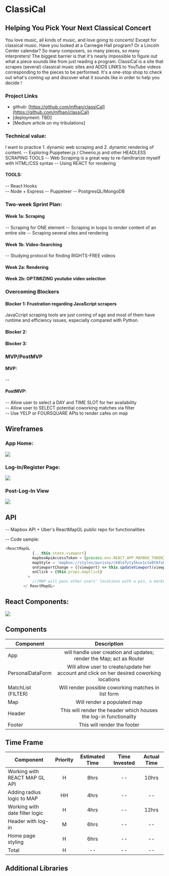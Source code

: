 
# ClassiCal

## Helping You Pick Your Next Classical Concert

You love music, all kinds of music, and love going to concerts! Except for classical music. Have you looked at a Carnegie Hall program? Or a Lincoln Center calendar? So many composers, so many pieces, so many interpreters! 
The biggest barrier is that it's nearly impossible to figure out what a piece sounds like from just reading a program. 
ClassiCal is a site that scrapes (several) classical music sites and ADDS LINKS to YouTube videos corresponding to the pieces to be performed. It's a one-stop shop to check out what's coming up and discover what it sounds like in order to help you decide
!

### Project Links
- github: [https://github.com/mfhan/classiCal](https://github.com/mfhan/classiCal)
- [deployment: TBD]
- [Medium article on my tribulations] 


### Technical value: 
I want to practice 1. dynamic web scraping and 2. dynamic rendering of content.
-- Exploring Puppeteer.js / Cheerio.js and other HEADLESS SCRAPING TOOLS
-- Web Scraping is a great way to re-familirarize myself with HTML/CSS syntax
-- Using REACT for rendering 

#### TOOLS: 

-- React Hooks  
-- Node + Express
-- Puppeteer
-- PostgresQL/MongoDB 
  


### Two-week Sprint Plan: 

#### Week 1a: Scraping 
-- Scraping for ONE element
-- Scraping in loops to render content of an entire site
-- Scraping several sites and rendering

#### Week 1b: Video-Searching
-- Studying protocol for finding RIGHTS-FREE videos

#### Week 2a: Rendering

#### Week 2b: OPTIMIZING youtube video selection


### Overcoming Blockers

#### Blocker 1: Frustration regarding JavaScript scrapers 
JavaCcript scraping tools are just coming of age and most of them have runtime and efficiency issues, especially compared with Python. 

#### Blocker 2: 

#### Blocker 3: 





### MVP/PostMVP

#### MVP:
--   

#### PostMVP:

-- Allow user to select a DAY and TIME SLOT for her availability  
-- Allow user to SELECT potential coworking matches via filter   
--  Use YELP or FOURSQUARE APIs to render cafes on map  


## Wireframes


### App Home:  
 <img src="https://docs.google.com/drawings/d/e/2PACX-1vSKruZ0yIwUlwq-N6ehmdvsPyDMxYUsDaHLUZzzDtzQmU09BpqWUa1Z1RK3YUMk2o2PO3_MV2TU01TO/pub?w=2193&amp;h=1072">

### Log-In/Register Page:   

<img src="https://docs.google.com/drawings/d/e/2PACX-1vRN46Fym2QuLqUSDUl5KcGAjjPZ2HP7uil3a-6Zxu5TLPwqqyKvUwXRx_la-mL8ijjMtgNtjQQHSvNo/pub?w=2193&amp;h=1072">

### Post-Log-In View  
<img src="https://docs.google.com/drawings/d/e/2PACX-1vS4IUNfx6VdjW4nViof93nUePWAuSLVaJoxAD6gYfjd6uIVc2USXoMqLLFMsE9zZb8CCb1lrr7hrKeD/pub?w=2193&amp;h=1072">

## API

-- Mapbox API + Uber's ReactMapGL public repo for functionalities

-- Code sample:
```js
<ReactMapGL
            {...this.state.viewport}
            mapboxApiAccessToken = {process.env.REACT_APP_MAPBOX_TOKEN}
            mapStyle = 'mapbox://styles/parisny/ck0lefyty5kux1cte8t6fukb6'
            onViewportChange = {(viewport) => this.updateViewport(viewport)}
            onClick = {this.props.mapClick}
          >
            ///MAP will pass other users' locations with a pin, a marker, a radius circle, and a pop-up infowindow
        </ ReactMapGL>
```


## React Components:  

<img src="https://docs.google.com/drawings/d/e/2PACX-1vQ04yzGGwuLjqxaoj_jRH7PODuxBr_NGYJnDwBuii68jeG78ZUxKm1sLDHw9tWYWrBrHBDai3B7_jmD/pub?w=1440&amp;h=1080">


## Components


| Component | Description |
| --- | :---: |  
| App | will handle user creation and updates; render the Map; act as Router|
| PersonalDataForm | Will allow user to create/update her account and click on her desired coworking locations |
| MatchList (FILTER)| Will render possible coworking matches in list form |  
| Map | Will render a populated map|  
| Header | This will render the header which houses the log-in functionality |
| Footer | This will render the footer |

## Time Frame  

| Component | Priority | Estimated Time | Time Invested | Actual Time |
| --- | :---: |  :---: | :---: | :---: |
| Working with REACT MAP GL API | H | 8hrs| -- | 10hrs |
| Adding radius logic to MAP  | HH | 4hrs| -- | -- | SCRAPPED
| Working with date filter logic  | H | 4hrs| -- | 12hrs |
| Header with log-in | M | 6hrs | --   | --  | -- |
| Home page styling | H  | 6hrs | --   | --  | -- |
| Total | H | -- | -- | -- |

## Additional Libraries




 
